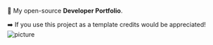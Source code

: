 👻 My open-source **Developer Portfolio**.

➡️ If you use this project as a template credits would be appreciated!
![picture](https://raw.githubusercontent.com/saadeghi/saadeghi/master/dino.gif)
<br />
<br />

